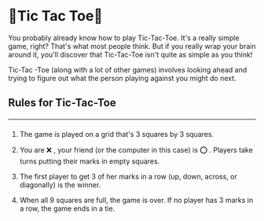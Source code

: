 # 💫Tic Tac Toe💫
<p>You probably already know how to play Tic-Tac-Toe. It's a really simple game, right? That's what most people think. But if you really wrap your brain around it, you'll discover that Tic-Tac-Toe isn't quite as simple as you think! </p>

<p>Tic-Tac -Toe (along with a lot of other games) involves looking ahead and trying to figure out what the person playing against you might do next.</p>

## Rules for Tic-Tac-Toe <hr>

1. The game is played on a grid that's 3 squares by 3 squares.

2. You are ❌ , your friend (or the computer in this case) is ⭕ . Players take turns putting their marks in empty squares.

3. The first player to get 3 of her marks in a row (up, down, across, or diagonally) is the winner.

4. When all 9 squares are full, the game is over. If no player has 3 marks in a row, the game ends in a tie.